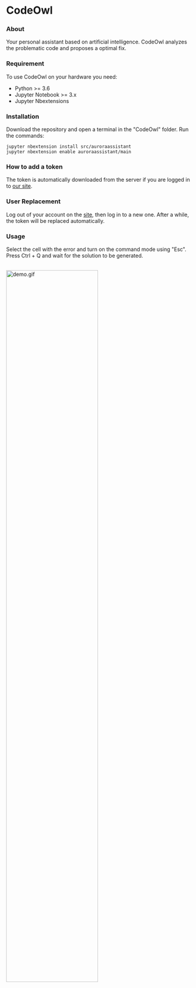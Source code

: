 # CodeOwl

### About
Your personal assistant based on artificial intelligence. CodeOwl analyzes the problematic code and proposes a optimal fix.

### Requirement
To use CodeOwl on your hardware you need:
- Python >= 3.6
- Jupyter Notebook >= 3.x
- Jupyter Nbextensions

### Installation

Download the repository and open a terminal in the "CodeOwl" folder. Run the commands:
```
jupyter nbextension install src/auroraassistant
jupyter nbextension enable auroraassistant/main
```

### How to add a token
The token is automatically downloaded from the server if you are logged in to [our site](http://10.10.25.82/).

### User Replacement
Log out of your account on the [site](http://http://10.10.25.82/), then log in to a new one. After a while, the token will be replaced automatically.

### Usage
Select the cell with the error and turn on the command mode using "Esc". Press Ctrl + Q and wait for the solution to be generated.

<br>

<img src="https://ie.wampi.ru/2022/03/21/merge.gif" alt="demo.gif" width="70%" heigth="70%">